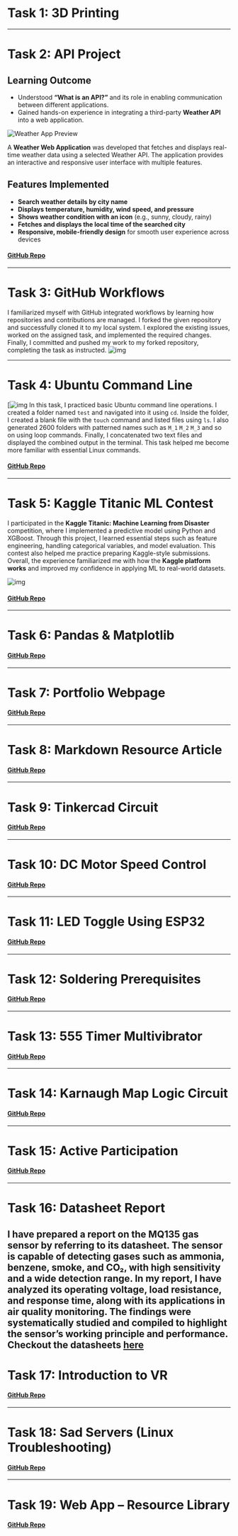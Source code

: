 # Task 1: 3D Printing

---

# Task 2: API Project

## Learning Outcome

* Understood **“What is an API?”** and its role in enabling communication between different applications.
* Gained hands-on experience in integrating a third-party **Weather API** into a web application.

![Weather App Preview](https://github.com/prathu2k4/Marvel01/blob/16b7f2e98b6ee51a634548c092e1dc2e0201c194/Api/Images/search.png)


A **Weather Web Application** was developed that fetches and displays real-time weather data using a selected Weather API. The application provides an interactive and responsive user interface with multiple features.

## Features Implemented

*  **Search weather details by city name**
*  **Displays temperature, humidity, wind speed, and pressure**
*  **Shows weather condition with an icon** (e.g., sunny, cloudy, rainy)
*  **Fetches and displays the local time of the searched city**
*  **Responsive, mobile-friendly design** for smooth user experience across devices

#### [GitHub Repo](https://github.com/prathu2k4/Marvel01/tree/c436e8e96a9436bc34b6fb3cc600226148dd65f0/Api)
---

# Task 3: GitHub Workflows

I familiarized myself with GitHub integrated workflows by learning how repositories and contributions are managed. I forked the given repository and successfully cloned it to my local system. I explored the existing issues, worked on the assigned task, and implemented the required changes. Finally, I committed and pushed my work to my forked repository, completing the task as instructed.
![img](https://github.com/prathu2k4/Marvel01/blob/main/images/Screenshot%202025-08-24%20170101.png)

---
# Task 4: Ubuntu Command Line

[![img](https://github.com/prathu2k4/Marvel01/blob/main/4-Ubuntu%20Command%20Line/img1.jpg)
In this task, I practiced basic Ubuntu command line operations. I created a folder named `test` and navigated into it using `cd`. Inside the folder, I created a blank file with the `touch` command and listed files using `ls`. I also generated 2600 folders with patterned names such as `M_1` `M_2` `M_3` and so on using loop commands. Finally, I concatenated two text files and displayed the combined output in the terminal. This task helped me become more familiar with essential Linux commands.


#### [GitHub Repo](https://github.com/prathu2k4/Marvel01/blob/main/4-Ubuntu%20Command%20Line)
---
# Task 5: Kaggle Titanic ML Contest


I participated in the **Kaggle Titanic: Machine Learning from Disaster** competition, where I implemented a predictive model using Python and XGBoost. Through this project, I learned essential steps such as feature engineering, handling categorical variables, and model evaluation. This contest also helped me practice preparing Kaggle-style submissions. Overall, the experience familiarized me with how the **Kaggle platform works** and improved my confidence in applying ML to real-world datasets.


![img](https://github.com/prathu2k4/Marvel01/blob/3ff4a34ed9ab82043153350733c6415bb7a30869/5-Kaggle%20Titanic%20ML%20Contest/Screenshot%202025-08-24%20174050.png)

#### [GitHub Repo](https://github.com/prathu2k4/Marvel01/tree/09cae321664a8abf4ef6f3921dc60edf33227188/5-Kaggle%20Titanic%20ML%20Contest)
---
# Task 6: Pandas & Matplotlib


#### [GitHub Repo](  )
---
# Task 7: Portfolio Webpage


#### [GitHub Repo](  )
---
# Task 8: Markdown Resource Article


#### [GitHub Repo](  )
---
# Task 9: Tinkercad Circuit


#### [GitHub Repo](  )
---
# Task 10: DC Motor Speed Control


#### [GitHub Repo](  )
---
# Task 11: LED Toggle Using ESP32


#### [GitHub Repo](  )
---
# Task 12: Soldering Prerequisites


#### [GitHub Repo](  )
---
# Task 13: 555 Timer Multivibrator


#### [GitHub Repo](  )
---
# Task 14: Karnaugh Map Logic Circuit


#### [GitHub Repo](  )
---
# Task 15: Active Participation


#### [GitHub Repo](  )
---
# Task 16: Datasheet Report
I have prepared a report on the **MQ135 gas sensor** by referring to its datasheet. The sensor is capable of detecting gases such as **ammonia, benzene, smoke, and CO₂**, with high sensitivity and a wide detection range. In my report, I have analyzed its **operating voltage, load resistance, and response time**, along with its applications in air quality monitoring. The findings were systematically studied and compiled to highlight the sensor’s working principle and performance.
 Checkout the datasheets [here](https://github.com/prathu2k4/Marvel01/tree/main/16-Datasheet%20Report)
---
# Task 17: Introduction to VR


#### [GitHub Repo](  )
---
# Task 18: Sad Servers (Linux Troubleshooting)


#### [GitHub Repo](  )
---
# Task 19: Web App – Resource Library


#### [GitHub Repo](  )

